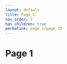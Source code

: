 ```yaml
---
layout: default
title: Page_1
nav_order: 2
has_children: true
permalink: page_1/page_10
---
```


# Page 1
